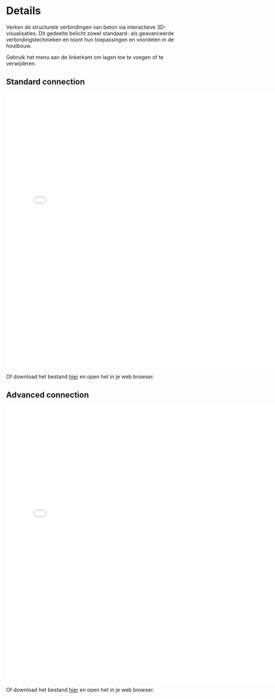 # Details

Verken de structurele verbindingen van beton via interactieve 3D-visualisaties. Dit gedeelte belicht zowel standaard- als geavanceerde verbindingstechnieken en toont hun toepassingen en voordelen in de houtbouw.  

Gebruik het menu aan de linkerkant om lagen toe te voegen of te verwijderen.


## Standard connection

<div style="text-align: center;">
    <iframe src="../../_static/Connection_Timber_Standard.html" width="750" height="750" frameborder="0"></iframe>
</div>

Of download het bestand [hier](../../_static/Connection_Timber_Standard.html) en open het in je web browser.


## Advanced connection

<div style="text-align: center;">
    <iframe src="../../_static/Connection_Timber_Advanced.html" width="750" height="750" frameborder="0"></iframe>
</div>

Of download het bestand [hier](../../_static/Connection_Timber_Advanced.html) en open het in je web browser.
